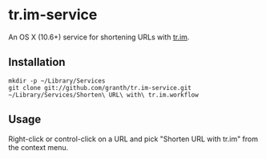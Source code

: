 # tr.im-service
An OS X (10.6+) service for shortening URLs with [tr.im](http://tr.im).

## Installation

    mkdir -p ~/Library/Services
    git clone git://github.com/granth/tr.im-service.git ~/Library/Services/Shorten\ URL\ with\ tr.im.workflow

## Usage

Right-click or control-click on a URL and pick "Shorten URL with tr.im" from the context menu.
